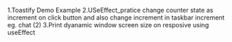 1.Toastify Demo Example
2.USeEffect_pratice change counter state as increment on click button and also change increment in taskbar increment eg. chat (2)
3.Print dyanamic window screen size on resposive using useEffect 

